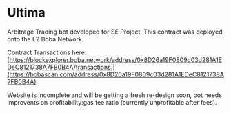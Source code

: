 # Ultima
Arbitrage Trading bot developed for SE Project. This contract was deployed onto the L2 Boba Network.

Contract Transactions here: [https://blockexplorer.boba.network/address/0x8D26a19F0809c03d281A1EDeC8121738A7FB0B4A/transactions.](https://bobascan.com/address/0x8D26a19F0809c03d281A1EDeC8121738A7FB0B4A)

Website is incomplete and will be getting a fresh re-design soon, bot needs improvents on profitability:gas fee ratio (currently unprofitable after fees).
